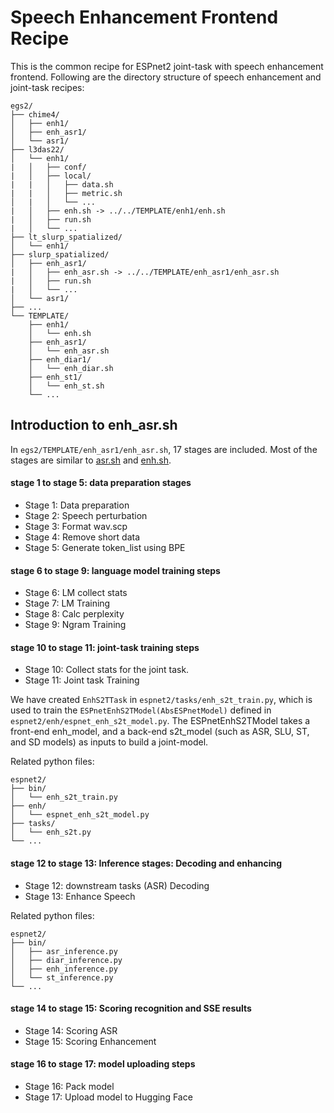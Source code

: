 # Speech Enhancement Frontend Recipe

This is the common recipe for ESPnet2 joint-task with speech enhancement frontend. Following are the directory structure of speech enhancement and joint-task recipes:

```
egs2/
├── chime4/
│   ├── enh1/
│   ├── enh_asr1/
│   └── asr1/
├── l3das22/
│   └── enh1/
|   │   ├── conf/
|   │   ├── local/
|   |   │   ├── data.sh
|   |   │   ├── metric.sh
│   |   │   └── ...
|   │   ├── enh.sh -> ../../TEMPLATE/enh1/enh.sh
|   │   ├── run.sh
|   │   └── ...
├── lt_slurp_spatialized/
│   └── enh1/
├── slurp_spatialized/
│   ├── enh_asr1/
|   │   ├── enh_asr.sh -> ../../TEMPLATE/enh_asr1/enh_asr.sh
|   │   ├── run.sh
|   │   └── ...
│   └── asr1/
├── ...
└── TEMPLATE/
    ├── enh1/
    │   └── enh.sh
    ├── enh_asr1/
    │   └── enh_asr.sh
    ├── enh_diar1/
    │   └── enh_diar.sh
    ├── enh_st1/
    │   └── enh_st.sh
    └── ...
``` 

## Introduction to enh_asr.sh
In `egs2/TEMPLATE/enh_asr1/enh_asr.sh`, 17 stages are included. Most of the stages are similar to [asr.sh](https://github.com/espnet/espnet/blob/master/egs2/TEMPLATE/asr1/asr.sh) and [enh.sh](https://github.com/espnet/espnet/blob/master/egs2/TEMPLATE/enh1/enh.sh).

#### stage 1 to stage 5: data preparation stages
- Stage 1: Data preparation
- Stage 2: Speech perturbation
- Stage 3: Format wav.scp
- Stage 4: Remove short data
- Stage 5: Generate token_list using BPE
#### stage 6 to stage 9: language model training steps
- Stage 6: LM collect stats
- Stage 7: LM Training
- Stage 8: Calc perplexity
- Stage 9: Ngram Training

#### stage 10 to stage 11: joint-task training steps
- Stage 10: Collect stats for the joint task.
- Stage 11: Joint task Training

We have created `EnhS2TTask` in `espnet2/tasks/enh_s2t_train.py`, which is used to train the `ESPnetEnhS2TModel(AbsESPnetModel)` defined in `espnet2/enh/espnet_enh_s2t_model.py`. The ESPnetEnhS2TModel takes a front-end enh_model, and a back-end s2t_model (such as ASR, SLU, ST, and SD models) as inputs to build a joint-model.

Related python files:
```
espnet2/
├── bin/
│   └── enh_s2t_train.py
├── enh/
│   └── espnet_enh_s2t_model.py
├── tasks/
│   └── enh_s2t.py
└── ...
```

#### stage 12 to stage 13: Inference stages: Decoding and enhancing
- Stage 12: downstream tasks (ASR) Decoding
- Stage 13: Enhance Speech

Related python files:
```
espnet2/
├── bin/
│   ├── asr_inference.py
│   ├── diar_inference.py
│   ├── enh_inference.py
│   └── st_inference.py
└── ...
```


#### stage 14 to stage 15: Scoring recognition and SSE results
- Stage 14: Scoring ASR
- Stage 15: Scoring Enhancement


#### stage 16 to stage 17: model uploading steps
- Stage 16: Pack model
- Stage 17: Upload model to Hugging Face
